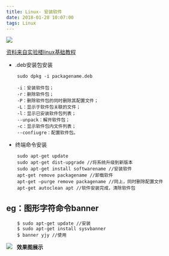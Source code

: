 ```yaml
---
title: Linux- 安装软件
date: 2018-01-28 10:07:00
tags: Linux
---
```

<style>
    ::selection{ color:#fff; background-color: #e26848; }
    .tx-explain { color:#666;margin-left:10px;  }
</style>

![](/images/blog/linux/linux.jpg)

<!-- more -->

[资料来自实验楼linux基础教程](https://www.shiyanlou.com/courses/1)

- .deb安装包安装
```
    sudo dpkg -i packagename.deb

    -i：安装软件包；
    -r：删除软件包；
    -P：删除软件包的同时删除其配置文件；
    -L：显示于软件包关联的文件；
    -l：显示已安装软件包列表；
    --unpack：解开软件包；
    -c：显示软件包内文件列表；
    --confiugre：配置软件包。
```
- 终端命令安装
```
    sudo apt-get update
    sudo apt-get dist-upgrade //将系统升级到新版本
    sudo apt-get install softwarename //安装软件
    apt-get remove packagename //卸载软件
    apt-get –purge remove packagename //同上，同时删除配置文件
    apt-get autoclean apt //软件安装完成，清除软件包
```


## eg：图形字符命令banner
```
    $ sudo apt-get update //安装
    $ sudo apt-get install sysvbanner
    $ banner yjy //使用
```
![](/images/blog/linux/yjy.jpg)  &nbsp;&nbsp;**效果图展示**



